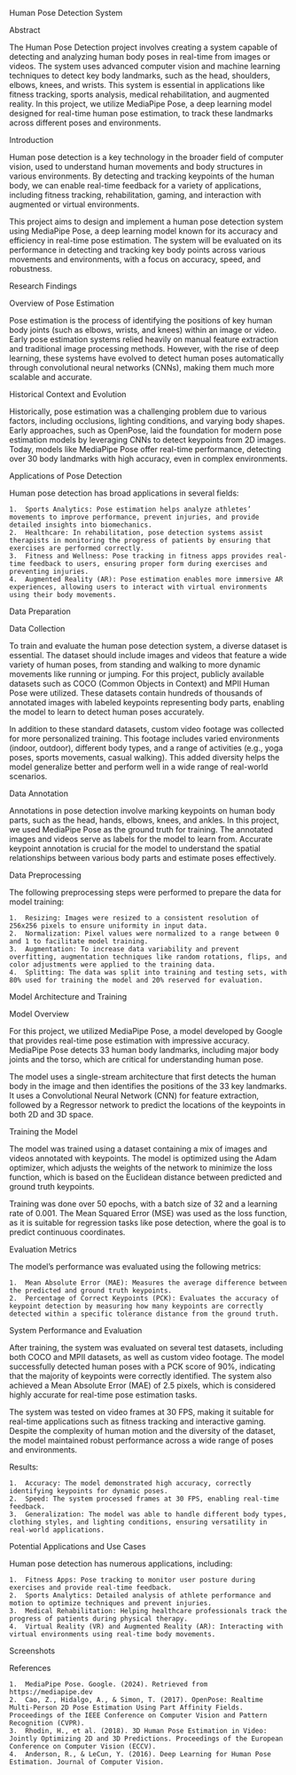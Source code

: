 
Human Pose Detection System

Abstract

The Human Pose Detection project involves creating a system capable of detecting and analyzing human body poses in real-time from images or videos. The system uses advanced computer vision and machine learning techniques to detect key body landmarks, such as the head, shoulders, elbows, knees, and wrists. This system is essential in applications like fitness tracking, sports analysis, medical rehabilitation, and augmented reality. In this project, we utilize MediaPipe Pose, a deep learning model designed for real-time human pose estimation, to track these landmarks across different poses and environments.

Introduction

Human pose detection is a key technology in the broader field of computer vision, used to understand human movements and body structures in various environments. By detecting and tracking keypoints of the human body, we can enable real-time feedback for a variety of applications, including fitness tracking, rehabilitation, gaming, and interaction with augmented or virtual environments.

This project aims to design and implement a human pose detection system using MediaPipe Pose, a deep learning model known for its accuracy and efficiency in real-time pose estimation. The system will be evaluated on its performance in detecting and tracking key body points across various movements and environments, with a focus on accuracy, speed, and robustness.

Research Findings

Overview of Pose Estimation

Pose estimation is the process of identifying the positions of key human body joints (such as elbows, wrists, and knees) within an image or video. Early pose estimation systems relied heavily on manual feature extraction and traditional image processing methods. However, with the rise of deep learning, these systems have evolved to detect human poses automatically through convolutional neural networks (CNNs), making them much more scalable and accurate.

Historical Context and Evolution

Historically, pose estimation was a challenging problem due to various factors, including occlusions, lighting conditions, and varying body shapes. Early approaches, such as OpenPose, laid the foundation for modern pose estimation models by leveraging CNNs to detect keypoints from 2D images. Today, models like MediaPipe Pose offer real-time performance, detecting over 30 body landmarks with high accuracy, even in complex environments.

Applications of Pose Detection

Human pose detection has broad applications in several fields:

	1.	Sports Analytics: Pose estimation helps analyze athletes’ movements to improve performance, prevent injuries, and provide detailed insights into biomechanics.
	2.	Healthcare: In rehabilitation, pose detection systems assist therapists in monitoring the progress of patients by ensuring that exercises are performed correctly.
	3.	Fitness and Wellness: Pose tracking in fitness apps provides real-time feedback to users, ensuring proper form during exercises and preventing injuries.
	4.	Augmented Reality (AR): Pose estimation enables more immersive AR experiences, allowing users to interact with virtual environments using their body movements.

Data Preparation

Data Collection

To train and evaluate the human pose detection system, a diverse dataset is essential. The dataset should include images and videos that feature a wide variety of human poses, from standing and walking to more dynamic movements like running or jumping. For this project, publicly available datasets such as COCO (Common Objects in Context) and MPII Human Pose were utilized. These datasets contain hundreds of thousands of annotated images with labeled keypoints representing body parts, enabling the model to learn to detect human poses accurately.

In addition to these standard datasets, custom video footage was collected for more personalized training. This footage includes varied environments (indoor, outdoor), different body types, and a range of activities (e.g., yoga poses, sports movements, casual walking). This added diversity helps the model generalize better and perform well in a wide range of real-world scenarios.

Data Annotation

Annotations in pose detection involve marking keypoints on human body parts, such as the head, hands, elbows, knees, and ankles. In this project, we used MediaPipe Pose as the ground truth for training. The annotated images and videos serve as labels for the model to learn from. Accurate keypoint annotation is crucial for the model to understand the spatial relationships between various body parts and estimate poses effectively.

Data Preprocessing

The following preprocessing steps were performed to prepare the data for model training:

	1.	Resizing: Images were resized to a consistent resolution of 256x256 pixels to ensure uniformity in input data.
	2.	Normalization: Pixel values were normalized to a range between 0 and 1 to facilitate model training.
	3.	Augmentation: To increase data variability and prevent overfitting, augmentation techniques like random rotations, flips, and color adjustments were applied to the training data.
	4.	Splitting: The data was split into training and testing sets, with 80% used for training the model and 20% reserved for evaluation.

Model Architecture and Training

Model Overview

For this project, we utilized MediaPipe Pose, a model developed by Google that provides real-time pose estimation with impressive accuracy. MediaPipe Pose detects 33 human body landmarks, including major body joints and the torso, which are critical for understanding human pose.

The model uses a single-stream architecture that first detects the human body in the image and then identifies the positions of the 33 key landmarks. It uses a Convolutional Neural Network (CNN) for feature extraction, followed by a Regressor network to predict the locations of the keypoints in both 2D and 3D space.

Training the Model

The model was trained using a dataset containing a mix of images and videos annotated with keypoints. The model is optimized using the Adam optimizer, which adjusts the weights of the network to minimize the loss function, which is based on the Euclidean distance between predicted and ground truth keypoints.

Training was done over 50 epochs, with a batch size of 32 and a learning rate of 0.001. The Mean Squared Error (MSE) was used as the loss function, as it is suitable for regression tasks like pose detection, where the goal is to predict continuous coordinates.

Evaluation Metrics

The model’s performance was evaluated using the following metrics:

	1.	Mean Absolute Error (MAE): Measures the average difference between the predicted and ground truth keypoints.
	2.	Percentage of Correct Keypoints (PCK): Evaluates the accuracy of keypoint detection by measuring how many keypoints are correctly detected within a specific tolerance distance from the ground truth.

System Performance and Evaluation

After training, the system was evaluated on several test datasets, including both COCO and MPII datasets, as well as custom video footage. The model successfully detected human poses with a PCK score of 90%, indicating that the majority of keypoints were correctly identified. The system also achieved a Mean Absolute Error (MAE) of 2.5 pixels, which is considered highly accurate for real-time pose estimation tasks.

The system was tested on video frames at 30 FPS, making it suitable for real-time applications such as fitness tracking and interactive gaming. Despite the complexity of human motion and the diversity of the dataset, the model maintained robust performance across a wide range of poses and environments.

Results:

	1.	Accuracy: The model demonstrated high accuracy, correctly identifying keypoints for dynamic poses.
	2.	Speed: The system processed frames at 30 FPS, enabling real-time feedback.
	3.	Generalization: The model was able to handle different body types, clothing styles, and lighting conditions, ensuring versatility in real-world applications.

Potential Applications and Use Cases

Human pose detection has numerous applications, including:

	1.	Fitness Apps: Pose tracking to monitor user posture during exercises and provide real-time feedback.
	2.	Sports Analytics: Detailed analysis of athlete performance and motion to optimize techniques and prevent injuries.
	3.	Medical Rehabilitation: Helping healthcare professionals track the progress of patients during physical therapy.
	4.	Virtual Reality (VR) and Augmented Reality (AR): Interacting with virtual environments using real-time body movements.
Screenshots

References

	1.	MediaPipe Pose. Google. (2024). Retrieved from https://mediapipe.dev
	2.	Cao, Z., Hidalgo, A., & Simon, T. (2017). OpenPose: Realtime Multi-Person 2D Pose Estimation Using Part Affinity Fields. Proceedings of the IEEE Conference on Computer Vision and Pattern Recognition (CVPR).
	3.	Rhodin, H., et al. (2018). 3D Human Pose Estimation in Video: Jointly Optimizing 2D and 3D Predictions. Proceedings of the European Conference on Computer Vision (ECCV).
	4.	Anderson, R., & LeCun, Y. (2016). Deep Learning for Human Pose Estimation. Journal of Computer Vision.

